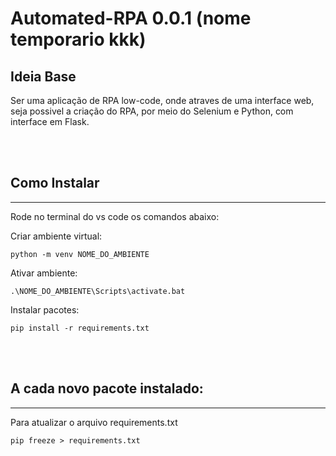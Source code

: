 # Automated-RPA 0.0.1  (nome temporario kkk)


## Ideia Base
Ser uma aplicação de RPA low-code, onde atraves de uma interface web, seja possivel a criação do RPA, por meio do Selenium e Python, com interface em Flask. 


<br><br>

## Como Instalar
____
Rode no terminal do vs code os comandos abaixo:

Criar ambiente virtual:
```
python -m venv NOME_DO_AMBIENTE
```

Ativar ambiente:
```
.\NOME_DO_AMBIENTE\Scripts\activate.bat
```

Instalar pacotes:
```
pip install -r requirements.txt
```


<br><br>

## A cada novo pacote instalado:
____
Para atualizar o arquivo requirements.txt 
```
pip freeze > requirements.txt 
```
